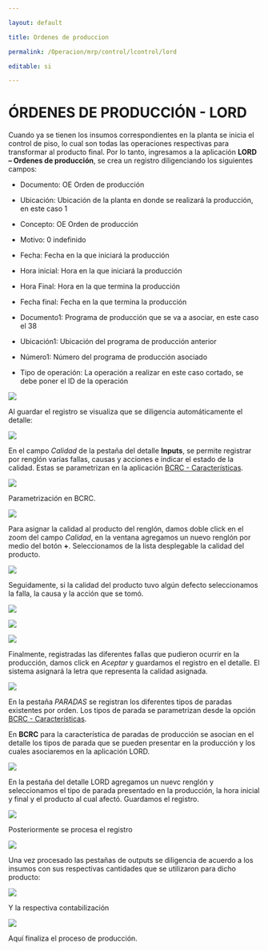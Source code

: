 ---
layout: default
title: Ordenes de produccion
permalink: /Operacion/mrp/control/lcontrol/lord
editable: si
---

# ÓRDENES DE PRODUCCIÓN - LORD


Cuando ya se tienen los insumos correspondientes en la planta se inicia el control de piso, lo cual son todas las operaciones respectivas para transformar al producto final. Por lo tanto, ingresamos a la aplicación **LORD – Ordenes de producción**, se crea un registro diligenciando los siguientes campos:  


-	Documento: OE Orden de producción  
-	Ubicación: Ubicación de la planta en donde se realizará la producción, en este caso 1  
-	Concepto: OE Orden de producción  
-	Motivo: 0 indefinido  
-	Fecha: Fecha en la que iniciará la producción  
-	Hora inicial: Hora en la que iniciará la producción  
-	Hora Final: Hora en la que termina la producción  
-	Fecha final: Fecha en la que termina la producción  
-	Documento1: Programa de producción que se va a asociar, en este caso el 38  
-	Ubicación1: Ubicación del programa de producción anterior  
-	Número1: Número del programa de producción asociado  
-	Tipo de operación: La operación a realizar en este caso cortado, se debe poner el ID de la operación  


![](lord1.png)


Al guardar el registro se visualiza que se diligencia automáticamente el detalle:  


![](lord2.png)

En el campo _Calidad_ de la pestaña del detalle **Inputs**, se permite registrar por renglón varias fallas, causas y acciones e indicar el estado de la calidad. Estas se parametrizan en la aplicación [BCRC - Características](http://docs.oasiscom.com/Operacion/common/bcomer/bcrc).  

![](lord9.png)

Parametrización en BCRC.  

![](lord8.png)

Para asignar la calidad al producto del renglón, damos doble click en el zoom del campo _Calidad_, en la ventana agregamos un nuevo renglón por medio del botón **+**. Seleccionamos de la lista desplegable la calidad del producto.  

![](lord10.png)

Seguidamente, si la calidad del producto tuvo algún defecto seleccionamos la falla, la causa y la acción que se tomó.  

![](lord11.png)

![](lord12.png)

![](lord13.png)

Finalmente, registradas las diferentes fallas que pudieron ocurrir en la producción, damos click en _Aceptar_ y guardamos el registro en el detalle. El sistema asignará la letra que representa la calidad asignada.  

![](lord14.png)

En la pestaña _PARADAS_ se registran los diferentes tipos de paradas existentes por orden. Los tipos de parada se parametrizan desde la opción [BCRC - Características](http://docs.oasiscom.com/Operacion/common/bcomer/bcrc).  

En **BCRC** para la característica de paradas de producción se asocian en el detalle los tipos de parada que se pueden presentar en la producción y los cuales asociaremos en la aplicación LORD.  

![](lord6.png)

En la pestaña del detalle LORD agregamos un nuevc renglón y seleccionamos el tipo de parada presentado en la producción, la hora inicial y final y el producto al cual afectó. Guardamos el registro.  

![](lord7.png)

Posteriormente se procesa el registro  

![](lord3.png)

Una vez procesado las pestañas de outputs se diligencia de acuerdo a los insumos con sus respectivas cantidades que se utilizaron para dicho producto:  

![](lord4.png)

Y la respectiva contabilización  

![](lord5.png)

Aquí finaliza el proceso de producción.  







